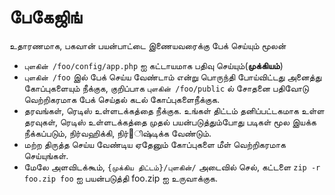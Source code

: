 # பேகேஜிங்

உதாரணமாக, பகவான் பயன்பாட்டை இணையவரைக்கு பேக் செய்யும் மூலன்

* `புளகின் /foo/config/app.php` ஐ கட்டாயமாக பதிவு செய்யும்(**முக்கியம்**)
* `புளகின் /foo` இல் பேக் செய்ய வேண்டாம் என்று பொருந்தி போய்விட்டது அனைத்து கோப்புகளையும் நீக்குக, குறிப்பாக `புளகின் /foo/public` ல் சோதனை பதிவோடு வெற்றிகரமாக பேக் செய்தல் கடல் கோப்புகளைநீக்குக.
* தரவங்கள், ரெடிஸ் உள்ளடக்கத்தை நீக்குக. உங்கள் திட்டம் தனிப்பட்டகமாக உள்ள தரவுகள், ரெடிஸ் உள்ளடக்கத்தை	முதல் பயன்படுத்தும்போது படிகள் மூல இயக்க நீக்கப்படும், நிர்வஹிக்கி, நிர்஦ிஷ்டிக்க வேண்டும்.
* மற்ற திருத்த செய்ய வேண்டிய ஏதேனும் கோப்புகளை மீள் வெற்றிகரமாக செய்யுங்கள்.
* மேலே அளவிடக்கூம், `{முக்கிய திட்டம்}/புளகின்/` அடைவில் செல், கட்டளை `zip -r foo.zip foo` ஐ பயன்படுத்தி foo.zip ஐ உருவாக்குக.
